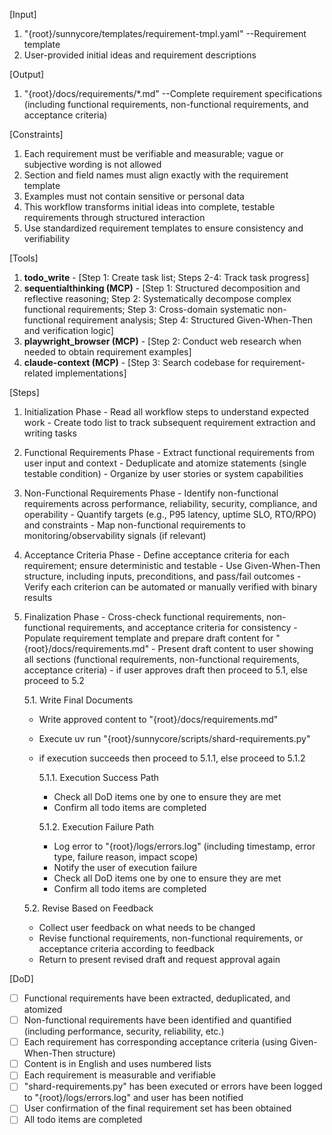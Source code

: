[Input]
  1. "{root}/sunnycore/templates/requirement-tmpl.yaml" --Requirement template
  2. User-provided initial ideas and requirement descriptions

[Output]
  1. "{root}/docs/requirements/*.md" --Complete requirement specifications (including functional requirements, non-functional requirements, and acceptance criteria)

[Constraints]
  1. Each requirement must be verifiable and measurable; vague or subjective wording is not allowed
  2. Section and field names must align exactly with the requirement template
  3. Examples must not contain sensitive or personal data
  4. This workflow transforms initial ideas into complete, testable requirements through structured interaction
  5. Use standardized requirement templates to ensure consistency and verifiability

[Tools]
  1. **todo_write**
    - [Step 1: Create task list; Steps 2-4: Track task progress]
  2. **sequentialthinking (MCP)**
    - [Step 1: Structured decomposition and reflective reasoning; Step 2: Systematically decompose complex functional requirements; Step 3: Cross-domain systematic non-functional requirement analysis; Step 4: Structured Given-When-Then and verification logic]
  3. **playwright_browser (MCP)**
    - [Step 2: Conduct web research when needed to obtain requirement examples]
  4. **claude-context (MCP)**
    - [Step 3: Search codebase for requirement-related implementations]

[Steps]
  1. Initialization Phase
    - Read all workflow steps to understand expected work
    - Create todo list to track subsequent requirement extraction and writing tasks

  2. Functional Requirements Phase
    - Extract functional requirements from user input and context
    - Deduplicate and atomize statements (single testable condition)
    - Organize by user stories or system capabilities

  3. Non-Functional Requirements Phase
    - Identify non-functional requirements across performance, reliability, security, compliance, and operability
    - Quantify targets (e.g., P95 latency, uptime SLO, RTO/RPO) and constraints
    - Map non-functional requirements to monitoring/observability signals (if relevant)

  4. Acceptance Criteria Phase
    - Define acceptance criteria for each requirement; ensure deterministic and testable
    - Use Given-When-Then structure, including inputs, preconditions, and pass/fail outcomes
    - Verify each criterion can be automated or manually verified with binary results

  5. Finalization Phase
    - Cross-check functional requirements, non-functional requirements, and acceptance criteria for consistency
    - Populate requirement template and prepare draft content for "{root}/docs/requirements.md"
    - Present draft content to user showing all sections (functional requirements, non-functional requirements, acceptance criteria)
    - if user approves draft then proceed to 5.1, else proceed to 5.2
      
      5.1. Write Final Documents
        - Write approved content to "{root}/docs/requirements.md"
        - Execute uv run "{root}/sunnycore/scripts/shard-requirements.py"
        - if execution succeeds then proceed to 5.1.1, else proceed to 5.1.2
          
          5.1.1. Execution Success Path
            - Check all DoD items one by one to ensure they are met
            - Confirm all todo items are completed
          
          5.1.2. Execution Failure Path
            - Log error to "{root}/logs/errors.log" (including timestamp, error type, failure reason, impact scope)
            - Notify the user of execution failure
            - Check all DoD items one by one to ensure they are met
            - Confirm all todo items are completed
      
      5.2. Revise Based on Feedback
        - Collect user feedback on what needs to be changed
        - Revise functional requirements, non-functional requirements, or acceptance criteria according to feedback
        - Return to present revised draft and request approval again

[DoD]
  - [ ] Functional requirements have been extracted, deduplicated, and atomized
  - [ ] Non-functional requirements have been identified and quantified (including performance, security, reliability, etc.)
  - [ ] Each requirement has corresponding acceptance criteria (using Given-When-Then structure)
  - [ ] Content is in English and uses numbered lists
  - [ ] Each requirement is measurable and verifiable
  - [ ] "shard-requirements.py" has been executed or errors have been logged to "{root}/logs/errors.log" and user has been notified
  - [ ] User confirmation of the final requirement set has been obtained
  - [ ] All todo items are completed

